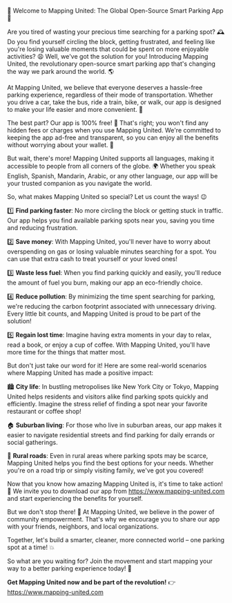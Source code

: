 🚀 Welcome to Mapping United: The Global Open-Source Smart Parking App 🚀

Are you tired of wasting your precious time searching for a parking spot? 🕰️ Do you find yourself circling the block, getting frustrated, and feeling like you're losing valuable moments that could be spent on more enjoyable activities? 😩 Well, we've got the solution for you! Introducing Mapping United, the revolutionary open-source smart parking app that's changing the way we park around the world. 🌎

At Mapping United, we believe that everyone deserves a hassle-free parking experience, regardless of their mode of transportation. Whether you drive a car, take the bus, ride a train, bike, or walk, our app is designed to make your life easier and more convenient. 💪

The best part? Our app is 100% free! 🤑 That's right; you won't find any hidden fees or charges when you use Mapping United. We're committed to keeping the app ad-free and transparent, so you can enjoy all the benefits without worrying about your wallet. 💸

But wait, there's more! Mapping United supports all languages, making it accessible to people from all corners of the globe. 🌍 Whether you speak English, Spanish, Mandarin, Arabic, or any other language, our app will be your trusted companion as you navigate the world.

So, what makes Mapping United so special? Let us count the ways! 😉

1️⃣ **Find parking faster**: No more circling the block or getting stuck in traffic. Our app helps you find available parking spots near you, saving you time and reducing frustration.

2️⃣ **Save money**: With Mapping United, you'll never have to worry about overspending on gas or losing valuable minutes searching for a spot. You can use that extra cash to treat yourself or your loved ones!

3️⃣ **Waste less fuel**: When you find parking quickly and easily, you'll reduce the amount of fuel you burn, making our app an eco-friendly choice.

4️⃣ **Reduce pollution**: By minimizing the time spent searching for parking, we're reducing the carbon footprint associated with unnecessary driving. Every little bit counts, and Mapping United is proud to be part of the solution!

5️⃣ **Regain lost time**: Imagine having extra moments in your day to relax, read a book, or enjoy a cup of coffee. With Mapping United, you'll have more time for the things that matter most.

But don't just take our word for it! Here are some real-world scenarios where Mapping United has made a positive impact:

🏙️ **City life**: In bustling metropolises like New York City or Tokyo, Mapping United helps residents and visitors alike find parking spots quickly and efficiently. Imagine the stress relief of finding a spot near your favorite restaurant or coffee shop!

🏠 **Suburban living**: For those who live in suburban areas, our app makes it easier to navigate residential streets and find parking for daily errands or social gatherings.

🌄 **Rural roads**: Even in rural areas where parking spots may be scarce, Mapping United helps you find the best options for your needs. Whether you're on a road trip or simply visiting family, we've got you covered!

Now that you know how amazing Mapping United is, it's time to take action! 🎉 We invite you to download our app from https://www.mapping-united.com and start experiencing the benefits for yourself.

But we don't stop there! 🚀 At Mapping United, we believe in the power of community empowerment. That's why we encourage you to share our app with your friends, neighbors, and local organizations.

Together, let's build a smarter, cleaner, more connected world – one parking spot at a time! 💥

So what are you waiting for? Join the movement and start mapping your way to a better parking experience today! 📍

**Get Mapping United now and be part of the revolution!** 👉 https://www.mapping-united.com